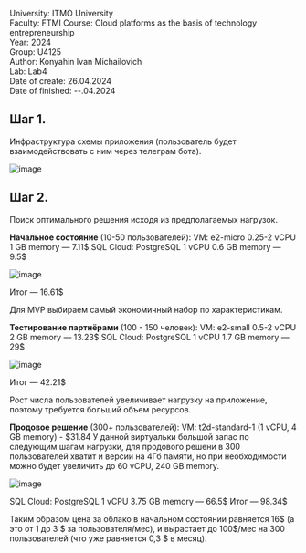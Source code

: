 University: ITMO University \
Faculty: FTMI Course: Cloud platforms as the basis of technology entrepreneurship \
Year: 2024 \
Group: U4125\
Author: Konyahin Ivan Michailovich\
Lab: Lab4 \
Date of create: 26.04.2024 \
Date of finished: --.04.2024

## Шаг 1.
Инфраструктура схемы приложения (пользователь будет взаимодействовать с ним через телеграм бота).

![image](https://github.com/imkonyahin/2023_2024-cloud-platforms-as-the-basis-of-technology-entrepreneurship-u4125-konyahin_i_m/assets/167180041/35464fa5-3eb9-4804-b266-4746b14ff498)

## Шаг 2.
Поиск оптимального решения исходя из предполагаемых нагрузок. 

**Начальное состояние** (10-50 пользователей):
VM: e2-micro 0.25-2 vCPU 1 GB memory — 7.11$
SQL Cloud: PostgreSQL 1 vCPU 0.6 GB memory — 9.5$

![image](https://github.com/imkonyahin/2023_2024-cloud-platforms-as-the-basis-of-technology-entrepreneurship-u4125-konyahin_i_m/assets/167180041/07999722-a344-446f-9103-71f563a3ef02)

Итог — 16.61$

Для MVP выбираем самый экономичный набор по характеристикам.

**Тестирование партнёрами** (100 - 150 человек):
VM: e2-small 0.5-2 vCPU 2 GB memory — 13.23$
SQL Cloud: PostgreSQL 1 vCPU 1.7 GB memory — 29$

![image](https://github.com/imkonyahin/2023_2024-cloud-platforms-as-the-basis-of-technology-entrepreneurship-u4125-konyahin_i_m/assets/167180041/b7f7a576-605d-4067-891e-246f463e78aa)

Итог — 42.21$

Рост числа пользователей увеличивает нагрузку на приложение, поэтому требуется больший объем ресурсов.

**Продовое решение** (300+ пользователей):
VM: t2d-standard-1 (1 vCPU, 4 GB memory) - $31.84 
У данной виртуальки большой запас по следующим шагам нагрузки, для продового решени в 300 пользователей хватит и версии на 4Гб памяти, но при необходимости можно будет увеличить до 60 vCPU, 240 GB memory.

![image](https://github.com/imkonyahin/2023_2024-cloud-platforms-as-the-basis-of-technology-entrepreneurship-u4125-konyahin_i_m/assets/167180041/46a96d9f-5064-4e3a-8edb-43e661074fc6)

SQL Cloud: PostgreSQL 1 vCPU 3.75 GB memory — 66.5$
Итог — 98.34$

Таким образом цена за облако в начальном состоянии равняется 16$ (а это от 1 до 3 $ за пользователя/мес), и вырастает до 100$/мес на 300 пользователей (что уже равняется 0,3 $ в месяц).


